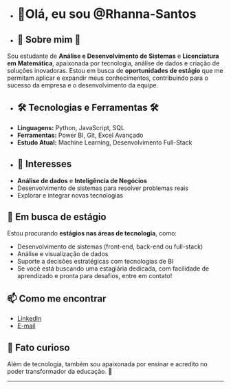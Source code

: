 - # 👋**Olá, eu sou @Rhanna-Santos**
- ## **🌟 Sobre mim 🌟**
Sou estudante de **Análise e Desenvolvimento de Sistemas** e **Licenciatura em Matemática**, apaixonada por tecnologia, análise de dados e criação de soluções inovadoras. Estou em busca de **oportunidades de estágio** que me permitam aplicar e expandir meus conhecimentos, contribuindo para o sucesso da empresa e o desenvolvimento da equipe.
- ## **🛠️ Tecnologias e Ferramentas 🛠️**
- **Linguagens:** Python, JavaScript, SQL
- **Ferramentas:** Power BI, Git, Excel Avançado
- **Estudo Atual:** Machine Learning, Desenvolvimento Full-Stack
- ## 🎯 Interesses
- **Análise de dados** e **Inteligência de Negócios**
- Desenvolvimento de sistemas para resolver problemas reais
- Explorar e integrar novas tecnologias
## 💼 Em busca de estágio
Estou procurando **estágios nas áreas de tecnologia**, como:
- Desenvolvimento de sistemas (front-end, back-end ou full-stack)
- Análise e visualização de dados
- Suporte a decisões estratégicas com tecnologias de BI
- Se você está buscando uma estagiária dedicada, com facilidade de aprendizado e pronta para desafios, entre em contato!

## 📫 Como me encontrar
- [LinkedIn](#www.linkedin.com/in/rhanna-santos-b0501a293)  
- [E-mail](mailto:scarolliny337@gmail.com)  

## 🌱 Fato curioso
Além de tecnologia, também sou apaixonada por ensinar e acredito no poder transformador da educação. 🚀

---
<!---
Rhanna-Duarte/Rhanna-Duarte is a ✨ special ✨ repository because its `README.md` (this file) appears on your GitHub profile.
You can click the Preview link to take a look at your changes.
--->
